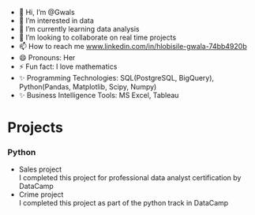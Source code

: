 - 👋 Hi, I’m @Gwals
- 👀 I’m interested in data
- 🌱 I’m currently learning data analysis
- 💞️ I’m looking to collaborate on real time projects
- 📫 How to reach me www.linkedin.com/in/hlobisile-gwala-74bb4920b
- 😄 Pronouns: Her
- ⚡ Fun fact: I love mathematics
- ✨ Programming Technologies: SQL(PostgreSQL, BigQuery), Python(Pandas, Matplotlib, Scipy, Numpy)
- ✨ Business Intelligence Tools: MS Excel, Tableau

# Projects
 ### Python
  - Sales project <br>
  I completed this project for professional data analyst certification by DataCamp <br>
  - Crime project <br>
  I completed this project as part of the python track in DataCamp

<!---
Gwals/Gwals is a ✨ special ✨ repository because its `README.md` (this file) appears on your GitHub profile.
You can click the Preview link to take a look at your changes.
--->
